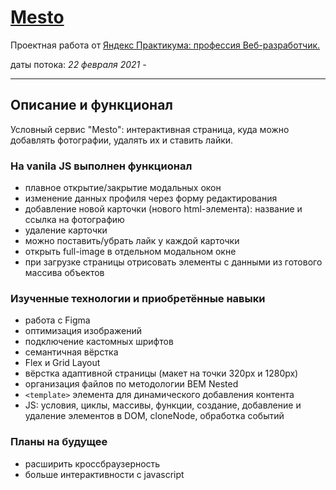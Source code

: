 # [Mesto](https://amaria-desveloper.github.io/mesto/ "Стабильная версия на GitHub pages")

Проектная работа от [Яндекс Практикума: профессия Веб-разработчик.](https://praktikum.yandex.ru/web "страница курса")

даты потока: *22 февраля 2021 -*

---

## Описание и функционал

Условный сервис "Mesto": интерактивная страница, куда можно добавлять фотографии, удалять их и ставить лайки.

### На vanila JS выполнен функционал

* плавное открытие/закрытие модальных окон
* изменение данных профиля через форму редактирования
* добавление новой карточки (нового html-элемента): название и ссылка на фотографию
* удаление карточки
* можно поставить/убрать лайк у каждой карточки
* открыть full-image в отдельном модальном окне
* при загрузке страницы отрисовать элементы с данными из готового массива объектов

### Изученные технологии и приобретённые навыки

* работа с Figma
* оптимизация изображений
* подключение кастомных шрифтов
* семантичная вёрстка
* Flex и Grid Layout
* вёрстка адаптивной страницы (макет на точки 320px и 1280px)
* организация файлов по методологии BEM Nested
* `<template>` элемента для динамического добавления контента
* JS: условия, циклы, массивы, функции, создание, добавление и удаление элементов в DOM, cloneNode, обработка событий

### Планы на будущее

* расширить кроссбраузерность
* больше интерактивности с javascript
